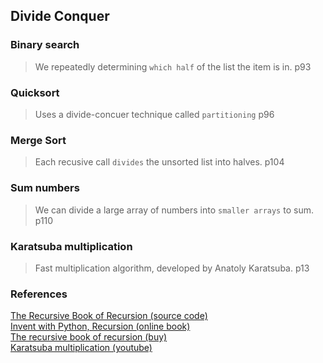 ## Divide Conquer

### Binary search      
> We repeatedly determining `which half` of the list the item is in. p93  

### Quicksort    
> Uses a divide-concuer technique called `partitioning` p96  

### Merge Sort    
> Each recusive call `divides` the unsorted list into halves. p104  

### Sum numbers  
> We can divide a large array of numbers into `smaller arrays` to sum. p110  

### Karatsuba multiplication  
> Fast multiplication algorithm, developed by Anatoly Karatsuba. p13  


### References

[The Recursive Book of Recursion (source code)](https://github.com/asweigart/the-recursive-book-of-recursion)  
[Invent with Python, Recursion (online book)](https://inventwithpython.com/recursion/)  
[The recursive book of recursion (buy)](https://www.amazon.com/gp/product/B09BKL34VL)  
[Karatsuba multiplication (youtube)](https://www.youtube.com/watch?v=cCKOl5li6YM&ab_channel=Nemean)
